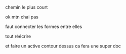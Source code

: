 chemin le plus court 

ok mtn chai pas

faut connecter les formes entre elles

tout réécrire

et faire un active contour dessus ca fera une super doc 
 



 































